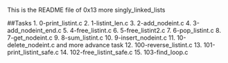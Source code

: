  This is the README file of 0x13 more singly_linked_lists

 ##Tasks
	1. 0-print_listint.c
	2. 1-listint_len.c
	3. 2-add_nodeint.c
	4. 3-add_nodeint_end.c
	5. 4-free_listint.c
	6. 5-free_listint2.c
	7. 6-pop_listint.c
	8. 7-get_nodeint.c
	9. 8-sum_listint.c
	10. 9-insert_nodeint.c
	11. 10-delete_nodeint.c
	and more advance task
	12. 100-reverse_listint.c
	13. 101-print_listint_safe.c
	14. 102-free_listint_safe.c
	15. 103-find_loop.c
